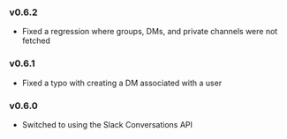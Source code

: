 ### v0.6.2
- Fixed a regression where groups, DMs, and private channels were not fetched

### v0.6.1
- Fixed a typo with creating a DM associated with a user

### v0.6.0
- Switched to using the Slack Conversations API
